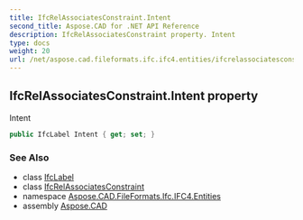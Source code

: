 ```yaml
---
title: IfcRelAssociatesConstraint.Intent
second_title: Aspose.CAD for .NET API Reference
description: IfcRelAssociatesConstraint property. Intent
type: docs
weight: 20
url: /net/aspose.cad.fileformats.ifc.ifc4.entities/ifcrelassociatesconstraint/intent/
---
```

## IfcRelAssociatesConstraint.Intent property

Intent

```csharp
public IfcLabel Intent { get; set; }
```

### See Also

* class [IfcLabel](../../../aspose.cad.fileformats.ifc.ifc4.types/ifclabel/)
* class [IfcRelAssociatesConstraint](../)
* namespace [Aspose.CAD.FileFormats.Ifc.IFC4.Entities](../../ifcrelassociatesconstraint/)
* assembly [Aspose.CAD](../../../)



